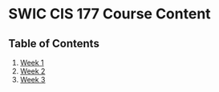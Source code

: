# SWIC CIS 177 Course Content

## Table of Contents

1. [Week 1](./week-1.md)
2. [Week 2](./week-2.md)
3. [Week 3](./week-3.md)
